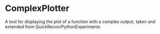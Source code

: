 # ComplexPlotter
A tool for displaying the plot of a function with a complex output, taken and extended from QuickRecon/PythonExperiments
